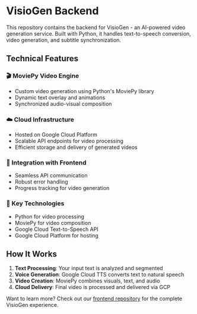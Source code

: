 # VisioGen Backend

This repository contains the backend for VisioGen - an AI-powered video generation service. Built with Python, it handles text-to-speech conversion, video generation, and subtitle synchronization.

## Technical Features

### 🎬 MoviePy Video Engine
- Custom video generation using Python's MoviePy library
- Dynamic text overlay and animations
- Synchronized audio-visual composition

### ☁️ Cloud Infrastructure
- Hosted on Google Cloud Platform
- Scalable API endpoints for video processing
- Efficient storage and delivery of generated videos

### 🔄 Integration with Frontend
- Seamless API communication
- Robust error handling
- Progress tracking for video generation

### 🎨 Key Technologies
- Python for video processing
- MoviePy for video composition
- Google Cloud Text-to-Speech API
- Google Cloud Platform for hosting

## How It Works

1. **Text Processing**: Your input text is analyzed and segmented
2. **Voice Generation**: Google Cloud TTS converts text to natural speech
3. **Video Creation**: MoviePy combines visuals, text, and audio
4. **Cloud Delivery**: Final video is processed and delivered via GCP

Want to learn more? Check out our [frontend repository]([link-to-frontend](https://github.com/BigDexx/VisioGenWeb)) for the complete VisioGen experience.
